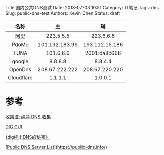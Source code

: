 Title:国内公共DNS测试
Date: 2018-07-03 10:51
Category: IT笔记
Tags: dns
Slug: public-dns-test
Authors: Kevin Chen
Status: draft



|    名称    |       主       |       辅       |
| :--------: | :------------: | :------------: |
|    阿里    |   223.5.5.5    |   223.6.6.6    |
|   PdoMo    | 101.132.183.99 | 193.112.15.186 |
|    TUNA    |   101.6.6.6    | 2001:da8::666  |
|   google   |    8.8.8.8     |    8.8.4.4     |
|  OpenDns   | 208.67.222.222 | 208.67.220.220 |
| Cloudflare |    1.1.1.1     |    1.0.0.1     |





# 参考

[收集控: 纯净 DNS 收集](https://blog.liyuans.com/archives/pure-dns-collection.html)

[DIG GUI](https://www.diggui.com/)

[《dig挖出DNS的秘密》](http://roclinux.cn/?p=2449)

[[Public DNS Server List](https://public-dns.info/)](https://public-dns.info/)